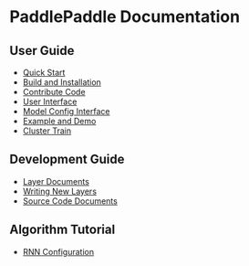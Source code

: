 PaddlePaddle Documentation
===================

User Guide
----------
* [Quick Start](demo/quick_start/index_en.md)
* [Build and Installation](build/index.rst)
* [Contribute Code](build/contribute_to_paddle.md)
* [User Interface](ui/index.md)
* [Model Config Interface](ui/api/trainer_config_helpers/index.md)
* [Example and Demo](demo/index.md)
* [Cluster Train](cluster/index.md)

Development Guide
-----------------
* [Layer Documents](layer.md)
* [Writing New Layers](dev/new_layer/index.rst)
* [Source Code Documents](source/index.md)

Algorithm Tutorial
------------------
* [RNN Configuration](algorithm/rnn/rnn.rst)
